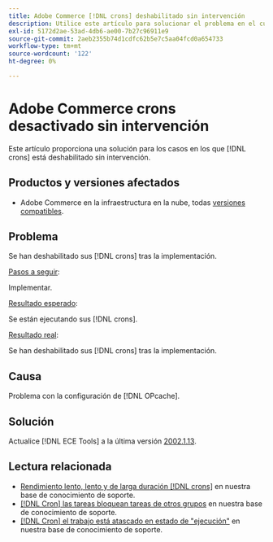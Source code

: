 ```yaml
---
title: Adobe Commerce [!DNL crons] deshabilitado sin intervención
description: Utilice este artículo para solucionar el problema en el cual  [!DNL crons] se deshabilitan sin intervención.
exl-id: 5172d2ae-53ad-4db6-ae00-7b27c96911e9
source-git-commit: 2aeb2355b74d1cdfc62b5e7c5aa04fcd0a654733
workflow-type: tm+mt
source-wordcount: '122'
ht-degree: 0%

---
```


# Adobe Commerce crons desactivado sin intervención

Este artículo proporciona una solución para los casos en los que [!DNL crons] está deshabilitado sin intervención.

## Productos y versiones afectados

* Adobe Commerce en la infraestructura en la nube, todas [versiones compatibles](https://www.adobe.com/content/dam/cc/en/legal/terms/enterprise/pdfs/Adobe-Commerce-Software-Lifecycle-Policy.pdf).

## Problema

Se han deshabilitado sus [!DNL crons] tras la implementación.

<u>Pasos a seguir</u>:

Implementar.

<u>Resultado esperado</u>:

Se están ejecutando sus [!DNL crons].

<u>Resultado real</u>:

Se han deshabilitado sus [!DNL crons] tras la implementación.

## Causa

Problema con la configuración de [!DNL OPcache].

## Solución

Actualice [!DNL ECE Tools] a la última versión [2002.1.13](https://experienceleague.adobe.com/en/docs/commerce-cloud-service/user-guide/release-notes/ece-tools-package#v2002113).

## Lectura relacionada

* [Rendimiento lento, lento y de larga duración [!DNL crons]](https://experienceleague.adobe.com/docs/commerce-knowledge-base/kb/troubleshooting/miscellaneous/slow-performance-slow-and-long-running-crons.html) en nuestra base de conocimiento de soporte.
* [[!DNL Cron] las tareas bloquean tareas de otros grupos](https://experienceleague.adobe.com/docs/commerce-knowledge-base/kb/troubleshooting/miscellaneous/cron-tasks-lock-tasks-from-other-groups.html?lang=en) en nuestra base de conocimiento de soporte.
* [[!DNL Cron] el trabajo está atascado en estado de &quot;ejecución&quot;](https://experienceleague.adobe.com/docs/commerce-knowledge-base/kb/troubleshooting/miscellaneous/cron-job-is-stuck-in-running-status.html?lang=en) en nuestra base de conocimiento de soporte.
